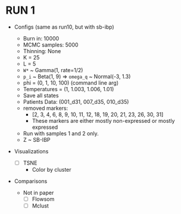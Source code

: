 # RUN 1

- Configs (same as run10, but with sb-ibp)
    - Burn in: 10000
    - MCMC samples: 5000
    - Thinning: None
    - K = 25
    - L = 5
    - `W*` ~ Gamma(1, rate=1/2)
    - `p_i` ~ Beta(1, 9) => `omega_q` ~ Normal(-3, 1.3)
    - phi = (0, 1, 10, 100) (command line arg)
    - Temperatures = (1, 1.003, 1.006, 1.01)
    - Save all states
    - Patients Data: (001_d31, 007_d35, 010_d35)
    - removed markers:
        - [2, 3, 4, 6, 8, 9, 10, 11, 12, 18, 19, 20, 21, 23, 26, 30, 31]
        - These markers are either mostly non-expressed or mostly expressed
    - Run with samples 1 and 2 only.
    - Z ~ SB-IBP

- Visualizations
    - [ ] TSNE
        - Color by cluster

- Comparisons
    - Not in paper
        - [ ] Flowsom
        - [ ] Mclust
